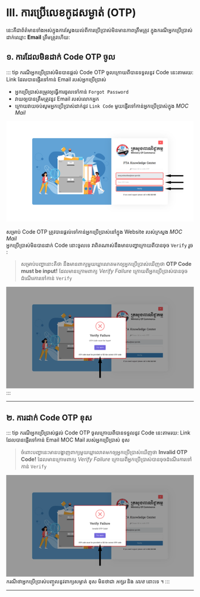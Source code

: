 # III. ការប្រើលេខកូដសម្ងាត់ (OTP)
នេះគឺជាព័ត៌មានទាំងអស់ក្នុងការស្វែងយល់ពីការប្រើប្រាស់មិនមានភាពត្រឹមត្រូវ ក្នុងករណីអ្នកប្រើប្រាស់ ដាក់ឈ្មោះ **Email** ត្រឹមត្រូវហើយ:

## ១. ការដែលមិនដាក់ Code OTP ចូល
::: tip ករណីអ្នកប្រើប្រាស់មិនបានផ្តល់ Code OTP ចូលក្រោយពីបានទទួលនូវ Code នេះតាមរយ: Link ដែលបានផ្ញើរទៅកាន់ Email របស់អ្នកប្រើប្រាស់
- អ្នកប្រើប្រាស់តម្រូវឲ្យធ្វើការចូលទៅកាន់ `Forgot Password` 
- វាយឲ្យបានត្រឹមត្រូវនូវ Email របស់លោកអ្នក 
- ក្រោយវាយចប់សូមអ្នកប្រើប្រាស់ដាក់នូវ `Link Code` មួយផ្ញើរទៅកាន់អ្នកប្រើប្រាស់ក្នុង *MOC Mail*

![Pic ](./pictures/namewithoutOTPCode.png)

សម្រាប់ Code OTP ត្រូវបានផ្តល់ទៅកាន់អ្នកប្រើប្រាស់នៅក្នុង Website របស់ក្រសួង *MOC Mail* <br>
អ្នកប្រើប្រាស់មិនបានដាក់ Code នោះចូលទេ វាពិតណាស់នឹងមានបញ្ហាក្រោយពីបានចុច `Verify` រួច : 
 >សម្រាប់បញ្ហានោះគឺថា នឹងមានពាក្យមួយឃ្លាលោតមកឲ្យអ្នកប្រើប្រាស់ឃើញថា **OTP Code must be input!** ដែលមានក្រោមពាក្យ *Verify Failure* ក្រោយពីអ្នកប្រើប្រាស់បានចុច ដំណើរការទៅកាន់ `Verify`

 ![pic ](./pictures/OTPCode.png)
:::
<hr>

## ២. ការដាក់ Code OTP ខុស

::: tip ករណីអ្នកប្រើប្រាស់ផ្តល់ Code OTP ចូលក្រោយពីបានទទួលនូវ Code នេះតាមរយ: Link ដែលបានផ្ញើរទៅកាន់ Email MOC Mail របស់អ្នកប្រើប្រាស់ ខុស
 >ចំពោះបញ្ហានេះមានបង្ហាញពាក្យមួយឃ្លាលោតមកឲ្យអ្នកប្រើប្រាស់ឃើញថា **Invalid OTP Code!** ដែលមានក្រោមពាក្យ *Verify Failure* ក្រោយពីអ្នកប្រើប្រាស់បានចុចដំណើរការទៅកាន់ `Verify` 

 ![Pic ](./pictures/Invalid-OTP-Code.png)
 ករណីថាអ្នកប្រើប្រាស់បញ្ចូលនូវពាក្យសម្ងាត់ ខុស មិនថាជា *អក្សរ* ​និង *លេខ* នោះទេ ។
 :::
<hr>